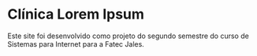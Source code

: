 # Clínica Lorem Ipsum

Este site foi desenvolvido como projeto do segundo semestre do curso de Sistemas para Internet para a Fatec Jales.